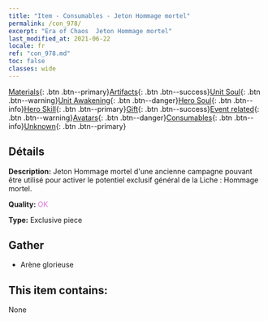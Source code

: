```yaml
---
title: "Item - Consumables - Jeton Hommage mortel"
permalink: /con_978/
excerpt: "Era of Chaos  Jeton Hommage mortel"
last_modified_at: 2021-06-22
locale: fr
ref: "con_978.md"
toc: false
classes: wide
---
```

 [Materials](/ItemsFR/){: .btn .btn--primary}[Artifacts](/ItemsFR/Artifacts/){: .btn .btn--success}[Unit Soul](/ItemsFR/UnitSoul/){: .btn .btn--warning}[Unit Awakening](/ItemsFR/UnitAwakening/){: .btn .btn--danger}[Hero Soul](/ItemsFR/HeroSoul/){: .btn .btn--info}[Hero Skill](/ItemsFR/HeroSkill/){: .btn .btn--primary}[Gift](/ItemsFR/Gift/){: .btn .btn--success}[Event related](/ItemsFR/Events/){: .btn .btn--warning}[Avatars](/ItemsFR/Avatars/){: .btn .btn--danger}[Consumables](/ItemsFR/Consumables/){: .btn .btn--info}[Unknown](/ItemsFR/Unknown/){: .btn .btn--primary}

## Détails
 **Description:** Jeton Hommage mortel d'une ancienne campagne pouvant être utilisé pour activer le potentiel exclusif général de la Liche : Hommage mortel.

 **Quality:** <span style="color: #DA70D6">OK</span>

 **Type:** Exclusive piece

## Gather

*    Arène glorieuse 

## This item contains:

  None

